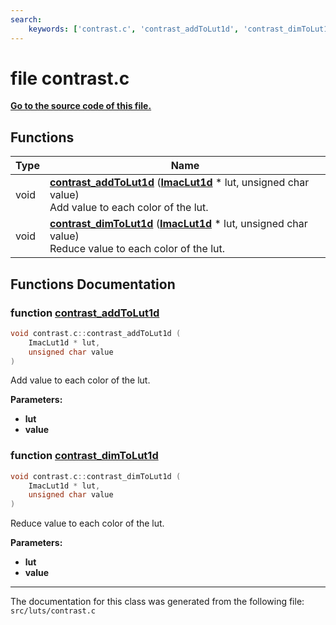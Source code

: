 ```yaml
---
search:
    keywords: ['contrast.c', 'contrast_addToLut1d', 'contrast_dimToLut1d']
---
```


# file contrast.c

**[Go to the source code of this file.](contrast_8c_source.md)**
## Functions

|Type|Name|
|-----|-----|
|void|[**contrast\_addToLut1d**](contrast_8c.md#1a45b6e0f4ad727b2cec9cccdc81b2c2a2) (**[ImacLut1d](struct_imac_lut1d.md)** \* lut, unsigned char value) <br>Add value to each color of the lut. |
|void|[**contrast\_dimToLut1d**](contrast_8c.md#1aae60a9cb2af13d3fd232c999d7806e26) (**[ImacLut1d](struct_imac_lut1d.md)** \* lut, unsigned char value) <br>Reduce value to each color of the lut. |


## Functions Documentation

### function <a id="1a45b6e0f4ad727b2cec9cccdc81b2c2a2" href="#1a45b6e0f4ad727b2cec9cccdc81b2c2a2">contrast\_addToLut1d</a>

```cpp
void contrast.c::contrast_addToLut1d (
    ImacLut1d * lut,
    unsigned char value
)
```

Add value to each color of the lut. 



**Parameters:**


* **lut** 
* **value** 



### function <a id="1aae60a9cb2af13d3fd232c999d7806e26" href="#1aae60a9cb2af13d3fd232c999d7806e26">contrast\_dimToLut1d</a>

```cpp
void contrast.c::contrast_dimToLut1d (
    ImacLut1d * lut,
    unsigned char value
)
```

Reduce value to each color of the lut. 



**Parameters:**


* **lut** 
* **value** 





----------------------------------------
The documentation for this class was generated from the following file: `src/luts/contrast.c`
